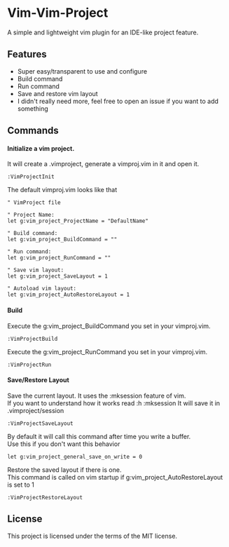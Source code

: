 # Vim-Vim-Project
A simple and lightweight vim plugin for an IDE-like project feature.

## Features

- Super easy/transparent to use and configure
- Build command
- Run command
- Save and restore vim layout
- I didn't really need more, feel free to open an issue if you want to add something

## Commands

#### Initialize a vim project.

It will create a .vimproject, generate a vimproj.vim in it and open it.
```vim
:VimProjectInit
```

The default vimproj.vim looks like that
```vim
" VimProject file

" Project Name:
let g:vim_project_ProjectName = "DefaultName"

" Build command:
let g:vim_project_BuildCommand = ""

" Run command:
let g:vim_project_RunCommand = ""

" Save vim layout:
let g:vim_project_SaveLayout = 1

" Autoload vim layout:
let g:vim_project_AutoRestoreLayout = 1
```

#### Build

Execute the g:vim_project_BuildCommand you set in your vimproj.vim.
```
:VimProjectBuild
```

Execute the g:vim_project_RunCommand you set in your vimproj.vim.
```
:VimProjectRun
```

####  Save/Restore Layout

Save the current layout. It uses the :mksession feature of vim.\
If you want to understand how it works read :h :mksession
It will save it in .vimproject/session
```
:VimProjectSaveLayout
```

By default it will call this command after time you write a buffer.\
Use this if you don't want this behavior
```
let g:vim_project_general_save_on_write = 0
```

Restore the saved layout if there is one.\
This command is called on vim startup if g:vim_project_AutoRestoreLayout is set to 1
```
:VimProjectRestoreLayout
```

## License

This project is licensed under the terms of the MIT license.
